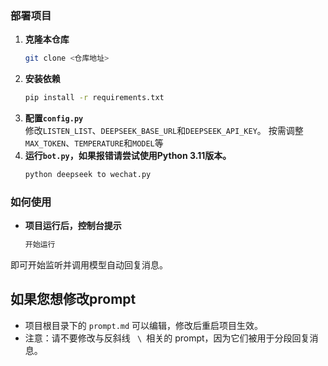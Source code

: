 

###  部署项目
1. **克隆本仓库**  
   ```bash
   git clone <仓库地址>
2. **安装依赖**  
   ```bash
   pip install -r requirements.txt
3. **配置<code>config.py</code>**  
修改<code>LISTEN_LIST</code>、<code>DEEPSEEK_BASE_URL</code>和<code>DEEPSEEK_API_KEY</code>。
按需调整<code>MAX_TOKEN</code>、<code>TEMPERATURE</code>和<code>MODEL</code>等
4. **运行<code>bot.py</code>，如果报错请尝试使用Python 3.11版本。**
   ```bash
   python deepseek to wechat.py

### 如何使用
- **项目运行后，控制台提示**
     ```bash
   开始运行
即可开始监听并调用模型自动回复消息。
## 如果您想修改prompt
- 项目根目录下的 <code>prompt.md</code> 可以编辑，修改后重启项目生效。
- 注意：请不要修改与反斜线 <code> \ </code>相关的 prompt，因为它们被用于分段回复消息。

